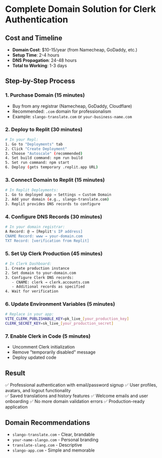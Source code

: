 # Complete Domain Solution for Clerk Authentication

## Cost and Timeline
- **Domain Cost**: $10-15/year (from Namecheap, GoDaddy, etc.)
- **Setup Time**: 2-4 hours
- **DNS Propagation**: 24-48 hours
- **Total to Working**: 1-3 days

## Step-by-Step Process

### 1. Purchase Domain (15 minutes)
- Buy from any registrar (Namecheap, GoDaddy, Cloudflare)
- Recommended: `.com` domain for professionalism
- Example: `slango-translate.com` or `your-business-name.com`

### 2. Deploy to Replit (30 minutes)
```bash
# In your Repl:
1. Go to "Deployments" tab
2. Click "Create Deployment"
3. Choose "Autoscale" (recommended)
4. Set build command: npm run build
5. Set run command: npm start
6. Deploy (gets temporary .replit.app URL)
```

### 3. Connect Domain to Replit (15 minutes)
```bash
# In Replit Deployments:
1. Go to deployed app → Settings → Custom Domain
2. Add your domain (e.g., slango-translate.com)
3. Replit provides DNS records to configure
```

### 4. Configure DNS Records (30 minutes)
```bash
# In your domain registrar:
A Record: @ → [Replit's IP address]
CNAME Record: www → your-domain.com
TXT Record: [verification from Replit]
```

### 5. Set Up Clerk Production (45 minutes)
```bash
# In Clerk Dashboard:
1. Create production instance
2. Set domain to your-domain.com
3. Configure Clerk DNS records:
   - CNAME: clerk → clerk.accounts.com
   - Additional records as specified
4. Wait for verification
```

### 6. Update Environment Variables (5 minutes)
```bash
# Replace in your app:
VITE_CLERK_PUBLISHABLE_KEY=pk_live_[your_production_key]
CLERK_SECRET_KEY=sk_live_[your_production_secret]
```

### 7. Enable Clerk in Code (5 minutes)
- Uncomment Clerk initialization
- Remove "temporarily disabled" message
- Deploy updated code

## Result
✅ Professional authentication with email/password signup
✅ User profiles, avatars, and logout functionality  
✅ Saved translations and history features
✅ Welcome emails and user onboarding
✅ No more domain validation errors
✅ Production-ready application

## Domain Recommendations
- `slango-translate.com` - Clear, brandable
- `your-name-slango.com` - Personal branding  
- `translate-slang.com` - Descriptive
- `slango-app.com` - Simple and memorable